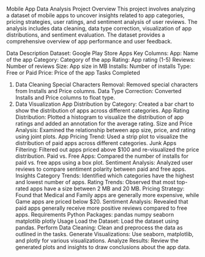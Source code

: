Mobile App Data Analysis
Project Overview
This project involves analyzing a dataset of mobile apps to uncover insights related to app categories, pricing strategies, user ratings, and sentiment analysis of user reviews. The analysis includes data cleaning, data type correction, visualization of app distributions, and sentiment evaluation. The dataset provides a comprehensive overview of app performance and user feedback.

Data Description
Dataset: Google Play Store Apps
Key Columns:
App: Name of the app
Category: Category of the app
Rating: App rating (1-5)
Reviews: Number of reviews
Size: App size in MB
Installs: Number of installs
Type: Free or Paid
Price: Price of the app
Tasks Completed
1. Data Cleaning
Special Characters Removal: Removed special characters from Installs and Price columns.
Data Type Correction: Converted Installs and Price columns to float type.
2. Data Visualization
App Distribution by Category: Created a bar chart to show the distribution of apps across different categories.
App Rating Distribution: Plotted a histogram to visualize the distribution of app ratings and added an annotation for the average rating.
Size and Price Analysis: Examined the relationship between app size, price, and rating using joint plots.
App Pricing Trend: Used a strip plot to visualize the distribution of paid apps across different categories.
Junk Apps Filtering: Filtered out apps priced above $100 and re-visualized the price distribution.
Paid vs. Free Apps: Compared the number of installs for paid vs. free apps using a box plot.
Sentiment Analysis: Analyzed user reviews to compare sentiment polarity between paid and free apps.
Insights
Category Trends: Identified which categories have the highest and lowest number of apps.
Rating Trends: Observed that most top-rated apps have a size between 2 MB and 20 MB.
Pricing Strategy: Found that Medical and Family apps are generally more expensive, while Game apps are priced below $20.
Sentiment Analysis: Revealed that paid apps generally receive more positive reviews compared to free apps.
Requirements
Python Packages:
pandas
numpy
seaborn
matplotlib
plotly
Usage
Load the Dataset: Load the dataset using pandas.
Perform Data Cleaning: Clean and preprocess the data as outlined in the tasks.
Generate Visualizations: Use seaborn, matplotlib, and plotly for various visualizations.
Analyze Results: Review the generated plots and insights to draw conclusions about the app data.
